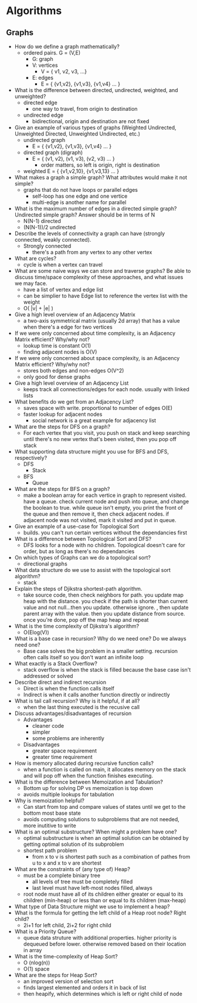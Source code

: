 # Algorithms

## Graphs

* How do we define a graph mathematically?
    * ordered pairs. G = (V,E)
        * G: graph
        * V: vertices
            * V = { v1, v2, v3, ...}
        * E: edges
            * E = { {v1,v2}, {v1,v3}, {v1,v4} ... }
* What is the difference between directed, undirected, weighted, and unweighted?
    * directed edge
        * one way to travel, from origin to destination
    * undirected edge
        * bidirectional, origin and destination are not fixed
* Give an example of various types of graphs (Weighted Undirected, Unweighted Directed, Unweighted Undirected, etc.)
    * undirected graph
        * E = { {v1,v2}, {v1,v3}, {v1,v4} ... }
    * directed graph (digraph)
        * E = { (v1, v2), (v1, v3), (v2, v3) ... }
            * order matters, so left is origin, right is destination
    * weighted
        E = { {v1,v2,10}, {v1,v3,13} ... }
* What makes a graph a simple graph? What attributes would make it not simple?
    * graphs that do not have loops or parallel edges
        * self-loop has one edge and one vertice
        * multi-edge is another name for parallel
* What is the maximum number of edges in a directed simple graph? Undirected simple graph? Answer should be in terms of N
    * N(N-1) directed
    * (N(N-1))/2 undirected
* Describe the levels of connectivity a graph can have (strongly connected, weakly connected).
    * Strongly connected
        * there's a path from any vertex to any other vertex
* What are cycles?
    * cycle is when a vertex can travel
* What are some naive ways we can store and traverse graphs? Be able to discuss time/space complexity of these approaches, and what issues we may face.
    * have a list of vertex and edge list
    * can be simplier to have Edge list to reference the vertex list with the weight
    * O( |v| + |e| )
* Give a high level overview of an Adjacency Matrix
    * a two-axis symmetrical matrix (usually 2d array) that has a value when there's a edge for two vertices
* If we were only concerned about time complexity, is an Adjacency Matrix efficient? Why/why not?
    * lookup time is constant O(1)
    * finding adjacent nodes is O(V)
* If we were only concerned about space complexity, is an Adjacency Matrix efficient? Why/why not?
    * stores both edges and non-edges O(V^2)
    * only good for dense graphs 
* Give a high level overview of an Adjacency List
    * keeps track all connections/edges for each node. usually with linked lists
* What benefits do we get from an Adjacency List?
    * saves space with write. proportional to number of edges O(E)
    * faster lookup for adjacent nodes
        * social network is a great example for adjacency list
* What are the steps for DFS on a graph?
    * For each vertex that you visit, you push on stack and keep searching until there's no new vertex that's been visited, then you pop off stack
* What supporting data structure might you use for BFS and DFS, respectively?
    * DFS
        * Stack
    * BFS
        * Queue
* What are the steps for BFS on a graph?
    * make a boolean array for each vertice in graph to represent visited. have a queue. check current node and push into queue, and change the boolean to true.
    while queue isn't empty, you print the front of the queue and then remove it, then check adjacent nodes. if adjacent node was not visited, mark it visited and put in queue.
* Give an example of a use-case for Topological Sort
    * builds. you can't run certain vertices without the dependancies first
* What is a difference between Topological Sort and DFS?
    * DFS looks for a node with no children. Topological doesn't care for order, but as long as there's no dependancies
* On which types of Graphs can we do a topological sort?
    * directional graphs
* What data structure do we use to assist with the topological sort algorithm?
    * stack
* Explain the steps of Djikstra shortest-path algorithm.
    * take source code, then check neighbors for path. you update map heap with the distance. you check if the path is shorter than current value and not null...then you update. otherwise ignore. , then update parent array with the value. then you update distance from source. once you're done, pop off the map heap and repeat
* What is the time complexity of Djikstra's algorithm?
    * O(Elog(V))
* What is a base case in recursion? Why do we need one? Do we always need one?
    * Base case solves the big problem in a smaller setting. recursion often calls itself so you don't want an infinite loop
* What exactly is a Stack Overflow?
    * stack overflow is when the stack is filled because the base case isn't addressed or solved
* Describe direct and indirect recursion
    * Direct is when the function calls itself
    * Indirect is when it calls another function directly or indirectly
* What is tail call recursion? Why is it helpful, if at all?
    * when the last thing executed is the recusive call
* Discuss advantages/disadvantages of recursion
    * Advantages
        * cleaner code
        * simpler
        * some problems are inherently 
    * Disadvantages
        * greater space requirement
        * greater time requirement
* How is memory allocated during recursive function calls?
    * when a function is called on main, it allocates memory on the stack and will pop off when the function finishes executing.
* What is the difference between Memoization and Tabulation?
    * Bottom up for solving DP vs memoization is top down 
    * avoids multiple lookups for tabulation
* Why is memoization helpful?
    * Can start from top and compare values of states until we get to the bottom most base state
    * avoids computing solutions to subproblems that are not needed, more inutitive to write
* What is an optimal substructure? When might a problem have one?
    * optimal substructure is when an optimal solution can be obtained by getting optimal solution of its subproblem
    * shortest path problem
        * from x to v is shortest path such as a combination of pathes from u to x and x to v are shortest
* What are the constraints of (any type of) Heap?
    * must be a complete biniary tree
        * all levels of tree must be completely filled
        * last level must have left-most nodes filled, always
    * root node must have all of its children either greater or equal to its children (min-heap) or less than or equal to its children (max-heap)
* What type of Data Structure might we use to implement a heap?
* What is the formula for getting the left child of a Heap root node? Right child?
    * 2i+1 for left child, 2i+2 for right child
* What is a Priority Queue?
    * queue data struture with additional properties. higher priority is dequeued before lower. otherwise removed based on their location in array
* What is the time-complexity of Heap Sort?
    * O (nlog(n))
    * O(1) space
* What are the steps for Heap Sort?
    * an improved version of selection sort
    * finds largest elemented and orders it in back of list
    * then heapify, which determines which is left or right child of node